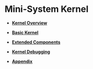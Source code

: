 # Mini-System Kernel

-   **[Kernel Overview](kernel-mini-overview.md)**  

-   **[Basic Kernel](kernel-mini-basic.md)**  

-   **[Extended Components](kernel-mini-extend.md)**  

-   **[Kernel Debugging](kernel-mini-debug.md)**  

-   **[Appendix](kernel-mini-app.md)**  

